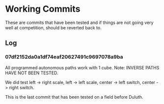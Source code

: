 # Working Commits
These are commits that have been tested and if things are not going very well at competition, should be reverted back to.
## Log
### 07df2152da0a1df74eaf20627491c9697078a9ba
All programmed autonomous paths work with 1 cube. Note: INVERSE PATHS HAVE NOT BEEN TESTED.

We did test left -> right scale, left -> left scale, center -> left switch, center -> right switch.

This is the last commit that has been tested on a field before Duluth.
